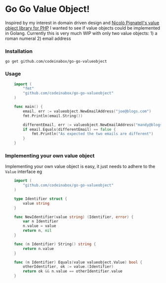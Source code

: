 # Go Go Value Object!

Inspired by my interest in domain driven design and [Nicolò Pignatell's value object library for PHP](https://github.com/nicolopignatelli/valueobjects/) I wanted 
to see if value objects could be implemented in Golang. Currently this is very much WIP with only two value objects: 1) a roman numeral 2) email address


### Installation

`go get github.com/codeinabox/go-go-valueobject`

### Usage

```go
	import (
		"fmt"
		"github.com/codeinabox/go-go-valueobject"
	)

	func main() {
		email, err := valueobject.NewEmailAddress("joe@blogs.com")
		fmt.Println(email.String())

		differentEmail, err := valueobject.NewEmailAddress("mandy@blogs.com")
		if email.Equals(differentEmail) == false {
			fmt.Println("As expected the two emails are different")
		}
	}
```

### Implementing your own value object
Implementing your own value object is easy, it just needs to adhere to the `Value` interface eg

```go
	import (
		"github.com/codeinabox/go-go-valueobject"
	)

	type Identifier struct {
		value string
	}

	func NewIdentifier(value string) (Identifier, error) {
		var n Identifier
		n.value = value
		return n, nil
	}

	func (n Identifier) String() string {
		return n.value
	}

	func (n Identifier) Equals(value valueobject.Value) bool {
		otherIdentifier, ok := value.(Identifier)
		return ok && n.value == otherIdentifier.value
	}
```
